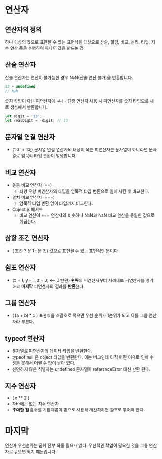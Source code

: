 연산자
======

## 연산자의 정의
하나 이상의 값으로 표현될 수 있는 표현식을 대상으로 산술, 할당, 비교, 논리, 타입, 지수 연산 등을 수행하여 하나의 값을 만드는 것

## 산술 연산자
산술 연산자는 연산이 불가능한 경우 NaN(산술 연산 불가)을 반환합니다.
```javascript
13 + undefined
// NaN
```

숫자 타입이 아닌 피연산자에 +나 - 단항 연산자 사용 시 피연산자를 숫자 타입으로 새로 생성해서 반환합니다.
```javascript
let digit = '13';
let realDigit = -digit; // 13
```

## 문자열 연결 연산자 
- ('13' + 13;)
문자열 연결 연산자의 대상이 되는 피연산자는 문자열이 아니라면 문자열로 암묵적 타입 변환이 발생합니다.

## 비교 연산자
- 동등 비교 연산자 (==)
    - 좌항 우항 피연산자의 타입을 암묵적 타입 변환으로 일치 시킨 후 비교한다.
- 일치 비교 연산자 (===)
    - 암묵적 타입 변환 없이 타입까지 비교한다.
- Object.js 메서드
    - 비교 연산이 === 연산자와 비슷하나 NaN과 NaN 비교 연산을 동일한 값으로 취급한다.

## 삼항 조건 연산자 
- ( 조건 ? 문 1 : 문 2;)
값으로 표현될 수 있는 표현식인 문이다.

## 쉼표 연산자
- (x = 1, y = 1, z = 3; <-- 3 반환)
**왼쪽**의 피연산자부터 차례대로 피연산자를 평가하고 **마지막** 피연산자의 결과를 **반환**한다.

## 그룹 연산자 
- ( (a + b) * c )
표현식을 소괄호로 묶으면 우선 순위가 1순위가 되고 이를 그룹 연산자라 부른다.

## typeof 연산자
- 문자열로 피연산자의 데이터 타입을 반환한다.
- typeof null 은 object 타입을 반환한다. 이는 버그인데 아직 어떤 이유로 인해 수정을 못해서 어쩔 수 없이 남아 있다.
- 선언하지 않은 식별자는 undefined 문자열이 referenceError 대신 반환 된다.

## 지수 연산자 
- ( x ** 2 )
- 자바에는 없는 지수 연산자
- **주의할 점** 음수를 거듭제곱의 밑으로 사용해 계산하려면 괄호로 묶어야 한다.

마지막
======
연산자 우선순위는 굳이 전부 외울 필요가 없다. 우선적인 작업이 필요한 것을 그룹 연산자로 묶으면 되기 떄문입니다.